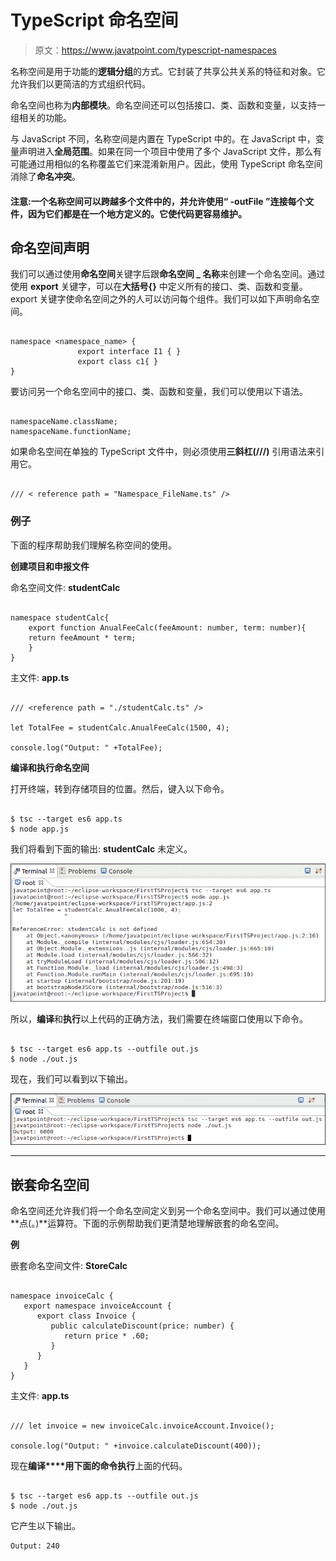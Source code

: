 # TypeScript 命名空间

> 原文：<https://www.javatpoint.com/typescript-namespaces>

名称空间是用于功能的**逻辑分组**的方式。它封装了共享公共关系的特征和对象。它允许我们以更简洁的方式组织代码。

命名空间也称为**内部模块**。命名空间还可以包括接口、类、函数和变量，以支持一组相关的功能。

与 JavaScript 不同，名称空间是内置在 TypeScript 中的。在 JavaScript 中，变量声明进入**全局范围**。如果在同一个项目中使用了多个 JavaScript 文件，那么有可能通过用相似的名称覆盖它们来混淆新用户。因此，使用 TypeScript 命名空间消除了**命名冲突**。

#### 注意:一个名称空间可以跨越多个文件中的，并允许使用“ -outFile ”连接每个文件，因为它们都是在一个地方定义的。它使代码更容易维护。

## 命名空间声明

我们可以通过使用**命名空间**关键字后跟**命名空间 _ 名称**来创建一个命名空间。通过使用 **export** 关键字，可以在**大括号{}** 中定义所有的接口、类、函数和变量。export 关键字使命名空间之外的人可以访问每个组件。我们可以如下声明命名空间。

```

namespace <namespace_name> {
               export interface I1 { }
               export class c1{ }
}

```

要访问另一个命名空间中的接口、类、函数和变量，我们可以使用以下语法。

```

namespaceName.className;
namespaceName.functionName;

```

如果命名空间在单独的 TypeScript 文件中，则必须使用**三斜杠(///)** 引用语法来引用它。

```

/// < reference path = "Namespace_FileName.ts" />

```

### 例子

下面的程序帮助我们理解名称空间的使用。

**创建项目和申报文件**

命名空间文件: **studentCalc**

```

namespace studentCalc{
	export function AnualFeeCalc(feeAmount: number, term: number){
	return feeAmount * term;
	}
}

```

主文件: **app.ts**

```

/// <reference path = "./studentCalc.ts" />

let TotalFee = studentCalc.AnualFeeCalc(1500, 4);

console.log("Output: " +TotalFee);

```

**编译和执行命名空间**

打开终端，转到存储项目的位置。然后，键入以下命令。

```

$ tsc --target es6 app.ts
$ node app.js

```

我们将看到下面的输出: **studentCalc** 未定义。

![TypeScript Namespaces](img/0bb36368e6da7ce7881979b4f9286066.png)

所以，**编译**和**执行**以上代码的正确方法，我们需要在终端窗口使用以下命令。

```

$ tsc --target es6 app.ts --outfile out.js
$ node ./out.js

```

现在，我们可以看到以下输出。

![TypeScript Namespaces](img/83215fecbacc900ec7b74105a7ab198c.png)

* * *

## 嵌套命名空间

命名空间还允许我们将一个命名空间定义到另一个命名空间中。我们可以通过使用**点(。)**运算符。下面的示例帮助我们更清楚地理解嵌套的命名空间。

**例**

嵌套命名空间文件: **StoreCalc**

```

namespace invoiceCalc { 
   export namespace invoiceAccount { 
      export class Invoice { 
         public calculateDiscount(price: number) { 
            return price * .60; 
         } 
      } 
   } 
}

```

主文件: **app.ts**

```

/// let invoice = new invoiceCalc.invoiceAccount.Invoice(); 

console.log("Output: " +invoice.calculateDiscount(400)); 
```

现在**编译****用下面的命令执行**上面的代码。

```

$ tsc --target es6 app.ts --outfile out.js
$ node ./out.js

```

它产生以下输出。

```
Output: 240

```